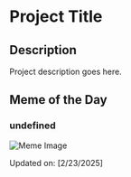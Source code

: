 # Project Title

## Description

Project description goes here.

## Meme of the Day

### undefined
![Meme Image](undefined)

Updated on: [2/23/2025]